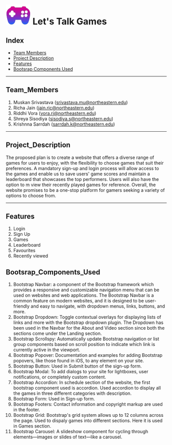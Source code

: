 # ![Image_Banner!](https://github.com/Muskansri1/Web_Design_Assignment_5/blob/main/Let's_Talk_Games/assets/img/favicon.png) Let's Talk Games 

## Index

- [Team Members](#Team_Members)
- [Project Description](#Project_Description)
- [Features](#Features)
- [Bootsrap Components Used](#Bootsrap_Components_Used)

-----------------------------------------------------------------------------------------------------------------

## Team_Members

1. Muskan Srivastava (srivastava.mu@northeastern.edu)
2. Richa Jain (jain.ric@northeastern.edu)
3. Riddhi Vora (vora.ri@northeastern.edu)
4. Shreya Sisodiya (sisodiya.s@northeastern.edu)
5. Krishnna Sarrdah (sarrdah.k@northeastern.edu)

-----------------------------------------------------------------------------------------------------------------

## Project_Description

The proposed plan is to create a website that offers a diverse range of games for users to enjoy, with the flexibility to choose games that suit their preferences. A mandatory sign-up and login process will allow access to the games and enable us to save users' game scores and maintain a leaderboard that showcases the top performers. Users will also have the option to m view their recently played games for reference. Overall, the website promises to be a one-stop platform for gamers seeking a variety of options to choose from.

-----------------------------------------------------------------------------------------------------------------

## Features

1. Login
2. Sign Up
3. Games
4. Leaderboard
5. Favourites
6. Recently viewed

## Bootsrap_Components_Used

1. Bootstrap Navbar: a component of the Bootstrap framework which provides a responsive and customizable navigation menu that can be used on websites and web applications. The Bootstrap Navbar is a common feature on modern websites, and it is designed to be user-friendly and easy to navigate, with dropdown menus, links, buttons, and more.
2. Bootstrap Dropdown: Toggle contextual overlays for displaying lists of links and more with the Bootstrap dropdown plugin. The Dropdown has been used in the Navbar for the About and Video section since both the sections come under the Landing section.
3. Bootstrap Scrollspy: Automatically update Bootstrap navigation or list group components based on scroll position to indicate which link is currently active in the viewport.
4. Bootstrap Popover: Documentation and examples for adding Bootstrap popovers, like those found in iOS, to any element on your site.
5. Bootstrap Button: Used in Submit button of the sign-up form. 
6. Bootstrap Modal: To add dialogs to your site for lightboxes, user notifications, or completely custom content.
7. Bootstrap Accordion: In schedule section of the website, the first bootstrap component used is accordion. Used accordion to display all the games in three different categories with description.
8. Bootstrap Form: Used in Sign-up form.
9. Bootstrap Footers: Contact information and copyright markup are used in the footer.
10. Bootstrap Grid: Bootstrap's grid system allows up to 12 columns across the page. Used to dispaly games into different sections. Here it is used in Games section.  
11. Bootstrap Carousel: A slideshow component for cycling through elements—images or slides of text—like a carousel.


